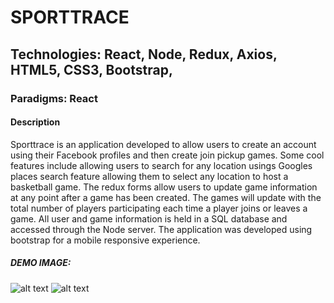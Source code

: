 # SPORTTRACE

## Technologies: React, Node, Redux, Axios, HTML5, CSS3, Bootstrap, 
### Paradigms: React

#### Description

Sporttrace is an application developed to allow users to create an account
using their Facebook profiles and then create join pickup games. Some cool
features include allowing users to search for any location usings Googles 
places search feature allowing them to select any location to host a basketball
game. The redux forms allow users to update game information at any point after
a game has been created. The games will update with the total number of players
participating each time a player joins or leaves a game. All user and game information is held in a SQL database and accessed through the Node server. The application was developed using bootstrap for a mobile responsive experience. 

##### DEMO IMAGE: 
![alt text](http://chrisbryantdev.com/img/sporttrace.png "Sporttrace")
![alt text](http://chrisbryantdev.com/img/sporttrace_your_games.png "Sporttrace")
